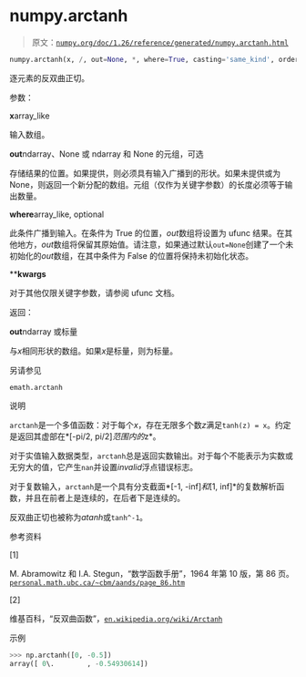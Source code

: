 # numpy.arctanh

> 原文：[`numpy.org/doc/1.26/reference/generated/numpy.arctanh.html`](https://numpy.org/doc/1.26/reference/generated/numpy.arctanh.html)

```py
numpy.arctanh(x, /, out=None, *, where=True, casting='same_kind', order='K', dtype=None, subok=True[, signature, extobj]) = <ufunc 'arctanh'>
```

逐元素的反双曲正切。

参数：

**x**array_like

输入数组。

**out**ndarray、None 或 ndarray 和 None 的元组，可选

存储结果的位置。如果提供，则必须具有输入广播到的形状。如果未提供或为 None，则返回一个新分配的数组。元组（仅作为关键字参数）的长度必须等于输出数量。

**where**array_like, optional

此条件广播到输入。在条件为 True 的位置，*out*数组将设置为 ufunc 结果。在其他地方，*out*数组将保留其原始值。请注意，如果通过默认`out=None`创建了一个未初始化的*out*数组，在其中条件为 False 的位置将保持未初始化状态。

****kwargs**

对于其他仅限关键字参数，请参阅 ufunc 文档。

返回：

**out**ndarray 或标量

与*x*相同形状的数组。如果*x*是标量，则为标量。

另请参见

`emath.arctanh`

说明

`arctanh`是一个多值函数：对于每个*x*，存在无限多个数*z*满足`tanh(z) = x`。约定是返回其虚部在*[-pi/2, pi/2]*范围内的*z*。

对于实值输入数据类型，`arctanh`总是返回实数输出。对于每个不能表示为实数或无穷大的值，它产生`nan`并设置*invalid*浮点错误标志。

对于复数输入，`arctanh`是一个具有分支截面*[-1, -inf]*和*[1, inf]*的复数解析函数，并且在前者上是连续的，在后者下是连续的。

反双曲正切也被称为*atanh*或`tanh^-1`。

参考资料

[1]

M. Abramowitz 和 I.A. Stegun，“数学函数手册”，1964 年第 10 版，第 86 页。[`personal.math.ubc.ca/~cbm/aands/page_86.htm`](https://personal.math.ubc.ca/~cbm/aands/page_86.htm)

[2]

维基百科，“反双曲函数”，[`en.wikipedia.org/wiki/Arctanh`](https://en.wikipedia.org/wiki/Arctanh)

示例

```py
>>> np.arctanh([0, -0.5])
array([ 0\.        , -0.54930614]) 
```
